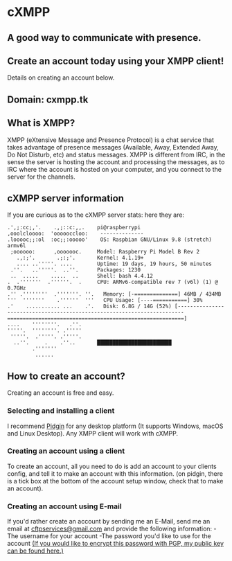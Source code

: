 # cXMPP
## A good way to communicate with presence.

## Create an account today using your XMPP client!

Details on creating an account below.

## Domain: cxmpp.tk




## What is XMPP?
XMPP (eXtensive Message and Presence Protocol) is a chat service that takes advantage of presence messages (Available, Away, Extended Away, Do Not Disturb, etc) and status messages. XMPP is different from IRC, in the sense the server is hosting the account and processing the messages, as to IRC where the account is hosted on your computer, and you connect to the server for the channels.

## cXMPP server information
If you are curious as to the cXMPP server stats: here they are:
```
.',;:cc;,'.    .,;::c:,,.    pi@raspberrypi
,ooolcloooo:  'oooooccloo:    --------------
.looooc;;:ol  :oc;;:ooooo'    OS: Raspbian GNU/Linux 9.8 (stretch) armv6l
 ;oooooo:      ,ooooooc.     Model: Raspberry Pi Model B Rev 2
   .,:;'.       .;:;'.       Kernel: 4.1.19+
   .... ..'''''. ....        Uptime: 19 days, 19 hours, 50 minutes
 .''.   ..'''''.  ..''.      Packages: 1230
 ..  .....    .....  ..      Shell: bash 4.4.12
.  .'''''''  .''''''.  .     CPU: ARMv6-compatible rev 7 (v6l) (1) @ 0.7GHz
.'' .''''''''  .'''''''. ''.   Memory: [-==============] 46MB / 434MB
'''  '''''''    .''''''  '''   CPU Usage: [----===========] 30%
.'    ........... ...    .'.   Disk: 6.8G / 14G (52%) [------------------------------------------------------------------------=========================================================]
....    ''''''''.   .''.     
'''''.  ''''''''. .'''''     
 '''''.  .'''''. .'''''.     ​
  ..''.     .    .''..       ████████████████████████
        .'''''''             ​
         ......
```

## How to create an account?
Creating an account is free and easy.

### Selecting and installing a client
I recommend [Pidgin](https://pidgin.im) for any desktop platform (It supports Windows, macOS and Linux Desktop). Any XMPP client will work with cXMPP.

### Creating an account using a client
To create an account, all you need to do is add an account to your clients config, and tell it to make an account with this information. (on pidgin, there is a tick box at the bottom of the account setup window, check that to make an account).

### Creating an account using E-mail
If you'd rather create an account by sending me an E-Mail, send me an email at cftpservices@gmail.com and provide the following information:
-The username for your account
-The password you'd like to use for the account [(If you would like to encrypt this password with PGP, my public key can be found here.)](https://thewhiteboy503.github.io/cXMPP/pgppub.txt)
